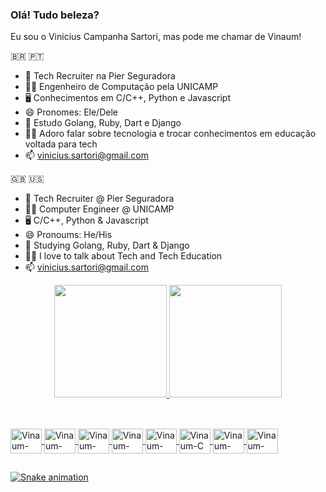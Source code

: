 ### Olá! Tudo beleza? 

Eu sou o Vinicius Campanha Sartori, mas pode me chamar de Vinaum!

🇧🇷 🇵🇹
- 🔭 Tech Recruiter na Pier Seguradora
- 👨‍🎓 Engenheiro de Computação pela UNICAMP
- 🖥️ Conhecimentos em C/C++, Python e Javascript
- 😄 Pronomes: Ele/Dele
- 🤿 Estudo Golang, Ruby, Dart e Django
- 👨‍🏫 Adoro falar sobre tecnologia e trocar conhecimentos em educação voltada para tech
- 📫 vinicius.sartori@gmail.com

🇬🇧 🇺🇸 
- 🔭 Tech Recruiter @ Pier Seguradora
- 👨‍🎓 Computer Engineer @ UNICAMP
- 🖥️ C/C++, Python & Javascript
- 😄 Pronoums: He/His
- 🤿 Studying Golang, Ruby, Dart & Django
- 👨‍🏫 I love to talk about Tech and Tech Education
- 📫 vinicius.sartori@gmail.com


<div align="center">
  <a href="https://github.com/Vinaum">
  <img height="180em" src="https://github-readme-stats.vercel.app/api?username=Vinaum&show_icons=true&theme=dracula&include_all_commits=true&count_private=true"/>
  <img height="180em" src="https://github-readme-stats.vercel.app/api/top-langs/?username=Vinaum&layout=compact&theme=dracula"/>
</div>
   
##
  <div style="display: inline_block"><br>
  <img align="center" alt="Vinaum-Tux" height="40" width="50" src="https://cdn.jsdelivr.net/gh/devicons/devicon/icons/linux/linux-original.svg">
  <img align="center" alt="Vinaum-Rasp" height="40" width="50" src="https://cdn.jsdelivr.net/gh/devicons/devicon/icons/raspberrypi/raspberrypi-original.svg">
  <img align="center" alt="Vinaum-Arduino" height="40" width="50" src="https://cdn.jsdelivr.net/gh/devicons/devicon/icons/arduino/arduino-original.svg"> 
  <img align="center" alt="Vinaum-Docker" height="40" width="50" src="https://cdn.jsdelivr.net/gh/devicons/devicon/icons/docker/docker-original.svg">
  <img align="center" alt="Vinaum-Python" height="40" width="50" src="https://cdn.jsdelivr.net/gh/devicons/devicon/icons/python/python-original.svg">
  <img align="center" alt="Vinaum-C" height="40" width="50" src="https://cdn.jsdelivr.net/gh/devicons/devicon/icons/c/c-original.svg">  
  <img align="center" alt="Vinaum-Cpp" height="40" width="50" src="https://cdn.jsdelivr.net/gh/devicons/devicon/icons/cplusplus/cplusplus-original.svg">
  <img align="center" alt="Vinaum-Bash" height="40" width="50" src="https://cdn.jsdelivr.net/gh/devicons/devicon/icons/bash/bash-plain.svg">  
  </div>
  
##
  
 ![Snake animation](https://github.com/Vinaum/Vinaum/blob/output/github-contribution-grid-snake.svg)
